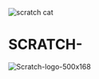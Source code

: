 ![scratch cat]()
# SCRATCH-






![Scratch-logo-500x168](https://user-images.githubusercontent.com/72446442/130321001-de879537-c8b4-432c-9b2a-bbb31541b62f.png)





